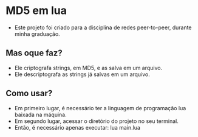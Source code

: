 # MD5 em lua

- Este projeto foi criado para a disciplina de redes peer-to-peer, durante minha graduação.

## Mas oque faz?

- Ele criptografa strings, em MD5, e as salva em um arquivo.
- Ele descriptografa as strings já salvas em um arquivo.  

## Como usar?

- Em primeiro lugar, é necessário ter a linguagem de programação lua baixada na máquina.
- Em segundo lugar, acessar o diretório do projeto no seu terminal.
- Então, é necessário apenas executar: lua main.lua